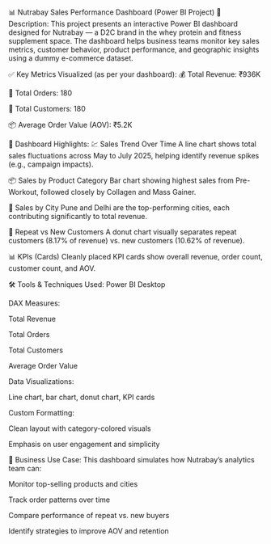 📊 Nutrabay Sales Performance Dashboard (Power BI Project)
📁 Description:
This project presents an interactive Power BI dashboard designed for Nutrabay — a D2C brand in the whey protein and fitness supplement space. The dashboard helps business teams monitor key sales metrics, customer behavior, product performance, and geographic insights using a dummy e-commerce dataset.

✅ Key Metrics Visualized (as per your dashboard):
💰 Total Revenue: ₹936K

🛒 Total Orders: 180

👥 Total Customers: 180

📦 Average Order Value (AOV): ₹5.2K

📌 Dashboard Highlights:
💹 Sales Trend Over Time
A line chart shows total sales fluctuations across May to July 2025, helping identify revenue spikes (e.g., campaign impacts).

📦 Sales by Product Category
Bar chart showing highest sales from Pre-Workout, followed closely by Collagen and Mass Gainer.

📍 Sales by City
Pune and Delhi are the top-performing cities, each contributing significantly to total revenue.

🔁 Repeat vs New Customers
A donut chart visually separates repeat customers (8.17% of revenue) vs. new customers (10.62% of revenue).

📊 KPIs (Cards)
Cleanly placed KPI cards show overall revenue, order count, customer count, and AOV.

🛠 Tools & Techniques Used:
Power BI Desktop

DAX Measures:

Total Revenue

Total Orders

Total Customers

Average Order Value

Data Visualizations:

Line chart, bar chart, donut chart, KPI cards

Custom Formatting:

Clean layout with category-colored visuals

Emphasis on user engagement and simplicity

🎯 Business Use Case:
This dashboard simulates how Nutrabay’s analytics team can:

Monitor top-selling products and cities

Track order patterns over time

Compare performance of repeat vs. new buyers

Identify strategies to improve AOV and retention

